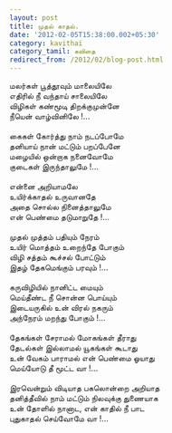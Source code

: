 ```yaml
---
layout: post
title: முதல் காதல்.
date: '2012-02-05T15:38:00.002+05:30'
category: kavithai
category_tamil: கவிதை
redirect_from: /2012/02/blog-post.html
---
```


மலர்கள் பூத்தூவும் மாலையிலே<br />
எதிரில் நீ வந்தாய் சாலையிலே<br />
விழிகள் கண்மூடி திறக்குமுன்னே<br />
நீயென் வாழ்வினிலே !...<br />
<br />
கைகள் கோர்த்து நாம் நடப்போமே<br />
தனியாய் நான் மட்டும் பறப்பேனே<br />
மழையில் ஒன்றாக நனைவோமே<br />
குடைகள் இருந்தாலுமே !...<br />
<br />
என்னை அறியாமலே<br />
உயிர்க்காதல் உருவானதே<br />
அதை சொல்ல நினைத்தாலுமே<br />
என் பெண்மை தடுமாறுதே !...<br />
<br />
முதல் முத்தம் பதியும் நேரம்<br />
உயிர் மொத்தம் உறைந்தே போகும்<br />
விழி சத்தம் கூச்சல் போட்டும்<br />
இதழ் தேகமெங்கும் பரவும் !...<br />
<br />
கருவிழியில் நானிட்ட மையும்<br />
மெய்தீண்ட நீ சொன்ன பொய்யும்<br />
இடையருகில் உன் விரல் நகரும்<br />
அந்நேரம் மறந்து போகும் !...<br />
<br />
தேகங்கள் சேராமல் மோகங்கள் தீராது<br />
தேடல்கள் இல்லாமல் யூகங்கள் கூடாது<br />
உன் வேகம் பாராமல் என் பெண்மை ஓயாது<br />
மெய்யோடு தீ மூட்ட வா !...<br />
<br />
இரவென்றும் விடியாத பகலொன்றை அறியாத<br />
தனித்தீவில் நாம் மட்டும் நிலவுக்கு துணையாக<br />
உன் தோளில் நானாட, என் காதில் நீ பாட<br />
புதுகாதல் செய்வோமே வா !...<br />
<br />